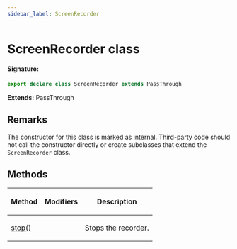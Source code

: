 ```yaml
---
sidebar_label: ScreenRecorder
---
```


# ScreenRecorder class

#### Signature:

```typescript
export declare class ScreenRecorder extends PassThrough
```

**Extends:** PassThrough

## Remarks

The constructor for this class is marked as internal. Third-party code should not call the constructor directly or create subclasses that extend the `ScreenRecorder` class.

## Methods

<table><thead><tr><th>

Method

</th><th>

Modifiers

</th><th>

Description

</th></tr></thead>
<tbody><tr><td>

[stop()](./puppeteer.screenrecorder.stop.md)

</td><td>

</td><td>

Stops the recorder.

</td></tr>
</tbody></table>
